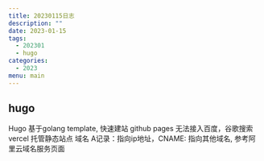 ```yaml
---
title: 20230115日志
description: ""
date: 2023-01-15
tags:
  - 202301
  - hugo
categories:
  - 2023
menu: main
---
```


## hugo

Hugo 基于golang template, 快速建站
github pages 无法接入百度，谷歌搜索
vercel 托管静态站点
域名 A记录：指向ip地址，CNAME: 指向其他域名, 参考阿里云域名服务页面
